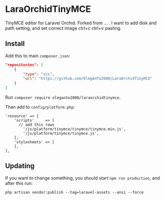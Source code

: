 # LaraOrchidTinyMCE

TinyMCE editor for Laravel Orchid. Forked from ... . I want to add disk and path setting, and set correct image ctrl+c ctrl+v pasting. 

## Install

Add this to main `composer.json`:

```json
"repositories": [
    {
        "type": "vcs",
        "url": "https://github.com/OlegAnTo2000/LaraOrchidTinyMCE"
    }
]
```

Run `composer require oleganto2000/laraorchidtinymce`.

Than add to `config/platform.php`:

```
'resource' => [
    'scripts'     => [
      // add this rows
        '/js/platform/tinymce/tinymce/tinymce.min.js',
        '/js/platform/tinymce/tinymce.js',
    ],
    'stylesheets' => [
    ],
],
```

## Updating

If you want to change something, you should start `npm run production`, and after this run:

```
php artisan vendor:publish --tag=laravel-assets --ansi --force
```


